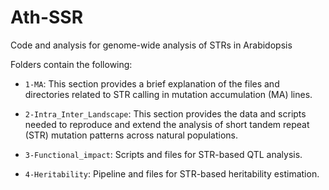# Ath-SSR


Code and analysis for genome-wide analysis of STRs in Arabidopsis

Folders contain the following:

- `1-MA`:
   This section provides a brief explanation of the files and directories related to STR calling in mutation accumulation (MA) lines.
  
- `2-Intra_Inter_Landscape`:
   This section provides the data and scripts needed to reproduce and extend the analysis of short tandem repeat (STR) mutation patterns across natural populations.
  
- `3-Functional_impact`:
  Scripts and files for STR-based QTL analysis.
  
- `4-Heritability`:
   Pipeline and files for STR-based heritability estimation.

